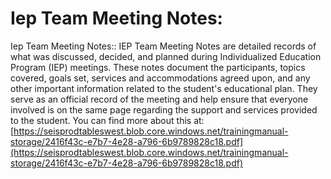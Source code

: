# Iep Team Meeting Notes:
Iep Team Meeting Notes:: IEP Team Meeting Notes are detailed records of what was discussed, decided, and planned during Individualized Education Program (IEP) meetings. These notes document the participants, topics covered, goals set, services and accommodations agreed upon, and any other important information related to the student's educational plan. They serve as an official record of the meeting and help ensure that everyone involved is on the same page regarding the support and services provided to the student.
You can find more about this at: [https://seisprodtableswest.blob.core.windows.net/trainingmanual-storage/2416f43c-e7b7-4e28-a796-6b9789828c18.pdf](https://seisprodtableswest.blob.core.windows.net/trainingmanual-storage/2416f43c-e7b7-4e28-a796-6b9789828c18.pdf)